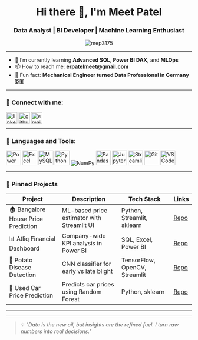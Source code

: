 <h1 align="center">Hi there 👋, I'm Meet Patel</h1>
<h3 align="center">Data Analyst | BI Developer | Machine Learning Enthusiast</h3>

<p align="center">
  <img src="https://komarev.com/ghpvc/?username=mep3175&label=Profile%20views&color=0e75b6&style=flat" alt="mep3175" />
</p>

---

- 🌱 I’m currently learning **Advanced SQL**, **Power BI DAX**, and **MLOps**
- 📫 How to reach me: **erpatelmeet@gmail.com**
- 🧠 Fun fact: **Mechanical Engineer turned Data Professional in Germany 🇩🇪**

---

### 🤝 Connect with me:

<p align="left">
  <a href="https://www.linkedin.com/in/erpatelmeet/" target="blank"><img align="center" src="https://img.icons8.com/fluency/48/linkedin.png" alt="linkedin" height="30" width="30" /></a>
  <a href="https://github.com/mep3175" target="blank"><img align="center" src="https://img.icons8.com/ios-glyphs/30/github.png" alt="github" height="30" width="30" /></a>
  <a href="mailto:erpatelmeet@gmail.com" target="blank"><img align="center" src="https://img.icons8.com/color/48/gmail-new.png" alt="email" height="30" width="30" /></a>
</p>

---

### 🧰 Languages and Tools:

<p align="left">
  <img src="https://upload.wikimedia.org/wikipedia/commons/c/cf/New_Power_BI_Logo.svg" alt="Power BI" height="40"/>
  <img src="https://img.icons8.com/color/48/microsoft-excel-2019--v1.png" alt="Excel" height="40"/>
  <img src="https://img.icons8.com/fluency/48/mysql-logo.png" alt="MySQL" height="40"/>
  <img src="https://img.icons8.com/fluency/48/python.png" alt="Python" height="40"/>
  <img src="https://img.icons8.com/color/48/numpy.png" alt="NumPy"/>
  <img src="https://pandas.pydata.org/static/img/pandas_white.svg" alt="Pandas" height="40"/>
  <img src="https://upload.wikimedia.org/wikipedia/commons/3/38/Jupyter_logo.svg" alt="Jupyter" height="40"/>
  <img src="https://streamlit.io/images/brand/streamlit-logo-secondary-colormark-darktext.svg" alt="Streamlit" height="40"/>
  <img src="https://img.icons8.com/color/48/git.png" alt="Git" height="40"/>
  <img src="https://img.icons8.com/fluency/48/visual-studio-code-2019.png" alt="VS Code" height="40"/>
</p>

---

### 📌 Pinned Projects

| Project | Description | Tech Stack | Links |
|--------|-------------|------------|-------|
| 🏠 Bangalore House Price Prediction | ML-based price estimator with Streamlit UI | Python, Streamlit, sklearn | [Repo](https://github.com/mep3175/bangalore-house-price-prediction) |
| 📊 Atliq Financial Dashboard | Company-wide KPI analysis in Power BI | SQL, Excel, Power BI | [Repo](https://github.com/mep3175/Atliq-Financial-Analysis) |
| 🌿 Potato Disease Detection | CNN classifier for early vs late blight | TensorFlow, OpenCV, Streamlit | [Repo](https://github.com/mep3175/potato-leaf-disease-detection) |
| 🚗 Used Car Price Prediction | Predicts car prices using Random Forest | Python, sklearn | [Repo](https://github.com/mep3175/used-car-price-prediction) |

---

---

> 💡 *"Data is the new oil, but insights are the refined fuel. I turn raw numbers into real decisions."*
